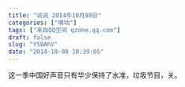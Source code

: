 ```yaml
---
title: "说说 2014年10月08日"
categories: ["嘀咕"]
tags: ["来自QQ空间 qzone.qq.com"]
draft: false
slug: "Y5BAhV"
date: "2014-10-08 10:39:05"
---
```


这一季中国好声音只有华少保持了水准，垃圾节目，关。
